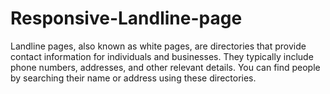 # Responsive-Landline-page
Landline pages, also known as white pages, are directories that provide contact information for individuals and businesses. They typically include phone numbers, addresses, and other relevant details. You can find people by searching their name or address using these directories.
